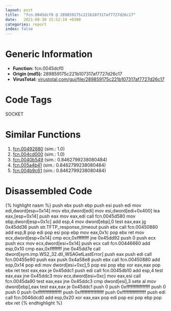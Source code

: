 ```yaml
---
layout: post
title:  "fcn.0045dcf0 @ 289859175c221b107317af7727d26c17"
date:   2021-08-30 15:52:19 +0300
categories: report
index: false
---
```


# Generic Information
- **Function:** fcn.0045dcf0
- **Origin (md5):** 289859175c221b107317af7727d26c17
- **VirusTotal:** [virustotal.com/gui/file/289859175c221b107317af7727d26c17][virustotal_ref]

# Code Tags
<span class="tag" id="SOCKET">SOCKET</span>


# Similar Functions

1. [fcn.00492680][similar_1_ref] (sim.: 1.0)
2. [fcn.004cd000][similar_2_ref] (sim.: 1.0)
3. [fcn.0040b549][similar_3_ref] (sim.: 0.8462799238080484)
4. [fcn.005a4b41][similar_4_ref] (sim.: 0.8462799238080484)
5. [fcn.004b9c61][similar_5_ref] (sim.: 0.8462799238080484)


# Disassembled Code

{% highlight nasm %}
push ebx
push ebp
push esi
push edi
mov edi,dword[esp+0x14]
mov ebx,dword[edi]
mov esi,dword[edi+0x400]
lea eax,[esp+0x14]
push eax
mov eax,edi
call fcn.0045d580
mov ebp,dword[esp+0x1c]
add esp,4
mov dword[ebp],0
test eax,eax
jg 0x45dd36
push str.TFTP_response_timeout
push ebx
call fcn.00450880
add esp,8
pop edi
pop esi
pop ebp
mov eax,0x1c
pop ebx
ret
mov ecx,dword[esp+0x14]
cmp ecx,0xffffffff
jne 0x45dd92
push 0
push ecx
push ecx
mov ecx,dword[esi+0x14]
push ecx
call fcn.00446660
add esp,0x10
cmp eax,0xffffffff
jne 0x45dd7e
call dword[sym.imp.WS2_32.dll_WSAGetLastError]
push eax
push edi
call fcn.00455e90
push eax
push 0x4a58e8
push ebx
call fcn.00450880
add esp,0x14
pop edi
mov dword[esi+0xc],5
pop esi
pop ebp
xor eax,eax
pop ebx
ret
test eax,eax
je 0x45ddc1
push edi
call fcn.0045db10
add esp,4
test eax,eax
jne 0x45ddc3
mov ecx,dword[esi+0xc]
mov eax,esi
call fcn.0045da90
test eax,eax
jne 0x45ddc3
cmp dword[esi],3
sete al
mov dword[ebp],eax
test eax,eax
je 0x45ddc1
push 0
push 0xffffffffffffffff
push 0
push 0
push 0xffffffffffffffff
push 0xffffffffffffffff
push 0xffffffffffffffff
push edi
call fcn.0046dcd0
add esp,0x20
xor eax,eax
pop edi
pop esi
pop ebp
pop ebx
ret
{% endhighlight %}


[similar_1_ref]: /report/fcn.00492680@be7fba7cc724acf4ae2900d99e0fc9c3
[similar_2_ref]: /report/fcn.004cd000@279a61b1e76da49531f1f16fd1102a2d
[similar_3_ref]: /report/fcn.0040b549@d4e56c7d970c209a3a2b3c4b4cc5e586
[similar_4_ref]: /report/fcn.005a4b41@7453c96a6fbd42ec690b8deb53eafcba
[similar_5_ref]: /report/fcn.004b9c61@3e981d1767f44f5fe2446a49ffe52f4e
[virustotal_ref]: https://www.virustotal.com/gui/file/289859175c221b107317af7727d26c17
